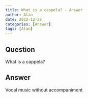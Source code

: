 ```yaml
---
title: What is a cappela? - Answer
author: Alan
date: 2022-12-25
categories: [Answer]
tags: [Alan]
---
```


## Question

What is a cappela?



## Answer

Vocal music without accompaniment